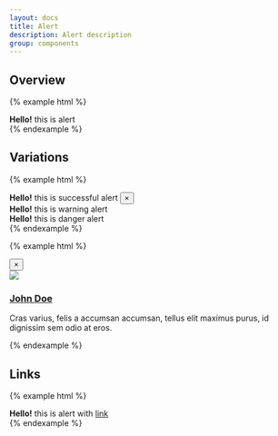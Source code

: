 ```yaml
---
layout: docs
title: Alert
description: Alert description
group: components
---
```


## Overview ##
{% example html %}
<div class="{{ site.css_prefix }}-alert" role="alert"><strong>Hello!</strong> this is alert</div>
{% endexample %}

## Variations ##
{% example html %}
<div class="{{ site.css_prefix }}-alert {{ site.css_prefix }}-alert--success" role="alert">
   <strong>Hello!</strong> this is successful alert 
   <button type="button" class="{{ site.css_prefix }}-alert__close" data-dismiss="alert" aria-label="Close">&times;</button>
</div>
<div class="{{ site.css_prefix }}-alert {{ site.css_prefix }}-alert--warning" role="alert"><strong>Hello!</strong> this is warning alert</div>
<div class="{{ site.css_prefix }}-alert {{ site.css_prefix }}-alert--danger" role="alert"><strong>Hello!</strong> this is danger alert</div>
{% endexample %}

{% example html %}
<div class="{{ site.css_prefix }}-alert" role="alert">
   <button type="button" class="{{ site.css_prefix }}-alert__close" data-dismiss="alert" aria-label="Close">&times;</button>
   <article class="{{ site.css_prefix }}-media">
      <div class="{{ site.css_prefix }}-media__figure">
         <a href="#">
            <img class="{{ site.css_prefix }}-image {{ site.css_prefix }}-image--small" src="https://placehold.it/100x100.png">
         </a>
      </div>
      <div class="{{ site.css_prefix }}-media__body">
         <h3 class="{{ site.css_prefix }}-text">
            <a href="#">John Doe</a>
         </h3>
         <p class="{{ site.css_prefix }}-text">
            Cras varius, felis a accumsan accumsan, tellus elit maximus purus, id dignissim sem odio at eros.
         </p>
      </div>
   </article>
</div>
{% endexample %}

## Links ##
{% example html %}
<div class="{{ site.css_prefix }}-alert" role="alert"><strong>Hello!</strong> this is alert with <a href="#" class="{{ site.css_prefix }}-alert__link">link</a></div>
{% endexample %}
